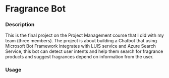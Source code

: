 # Fragrance Bot

### Description
This is the final project on the Project Management course that I did with my team (three members). The project is about building a Chatbot that using Microsoft Bot Framework integrates with LUIS service and Azure Search Service, this bot can detect user intents and help them search for fragrance products and suggest fragrances depend on information from the user.    

### Usage
